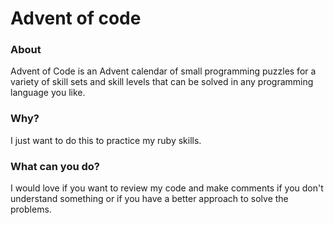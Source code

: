 # Advent of code

### About

Advent of Code is an Advent calendar of small programming puzzles for a variety of skill sets and skill levels that can be solved in any programming language you like.

### Why?

I just want to do this to practice my ruby skills.

### What can you do?

I would love if you want to review my code and make comments if you don't understand something or if you have a better approach to solve the problems.
